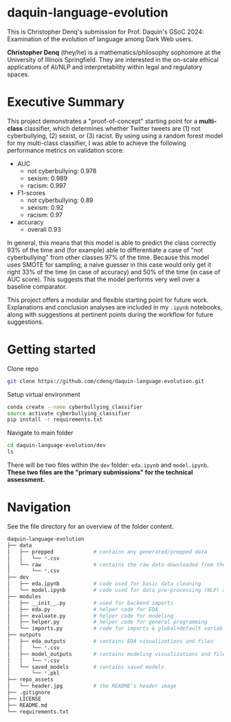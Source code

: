 # daquin-language-evolution

This is Christopher Denq's submission for Prof. Daquin's GSoC 2024: Examination of the evolution of language among Dark Web users.

**Christopher Denq** (they/he) is a mathematics/philosophy sophomore at the University of Illinois Springfield. They are interested in the on-scale ethical applications of AI/NLP and interpretability within legal and regulatory spaces.

# Executive Summary
This project demonstrates a "proof-of-concept" starting point for a **multi-class** classifier, which determines whether Twitter tweets are (1) not cyberbullying, (2) sexist, or (3) racist. By using using a random forest model for my multi-class classifier, I was able to achieve the following performance metrics on validation score:
- AUC
    - not cyberbullying: 0.978
    - sexism: 0.989
    - racism: 0.997
- F1-scores
    - not cyberbullying: 0.89 
    - sexism: 0.92
    - racism: 0.97
- accuracy
    - overall 0.93

In general, this means that this model is able to predict the class correctly 93% of the time and (for example) able to differentiate a case of "not cyberbullying" from other classes 97% of the time. Because this model uses SMOTE for sampling, a naive guesser in this case would only get it right 33% of the time (in case of accuracy) and 50% of the time (in case of AUC score). This suggests that the model performs very well over a baseline comparator.

This project offers a modular and flexible starting point for future work. Explanations and conclusion analyses are included in my `.ipynb` notebooks, along with suggestions at pertinent points during the workflow for future suggestions.

# Getting started

Clone repo
```sh
git clone https://github.com/cdenq/daquin-language-evolution.git
```

Setup virtual environment
```sh
conda create --name cyberbullying_classifier
source activate cyberbullying_classifier
pip install -r requirements.txt
```

Navigate to main folder
```sh
cd daquin-language-evolution/dev
ls
```

There will be two files within the `dev` folder: `eda.ipynb` and `model.ipynb`. **These two files are the "primary submissions" for the technical assessment.**

# Navigation

See the file directory for an overview of the folder content. 
```bash
daquin-language-evolution
├── data
│   ├── prepped             # contains any generated/prepped data
│   │   └── *.csv
│   └── raw                 # contains the raw data downloaded from the test database
│       └── *.csv
├── dev
│   ├── eda.ipynb           # code used for basic data cleaning
│   └── model.ipynb         # code used for data pre-processing (NLP) and modeling
├── modules
│   ├── __init__.py         # used for backend imports
│   ├── eda.py              # helper code for EDA
│   ├── evaluate.py         # helper code for modeling
│   ├── helper.py           # helper code for general programming
│   └── imports.py          # code for imports & global+default variables 
├── outputs
│   ├── eda_outputs         # contains EDA visualizations and files
│   │   └── *.csv
│   ├── model_outputs       # contains modeling visualizations and files
│   │   └── *.csv
│   └── saved_models        # contains saved models
│       └── *.pkl
├── repo_assets
│   └── header.jpg          # the README's header image
├── .gitignore
├── LICENSE
├── README.md
└── requirements.txt
```